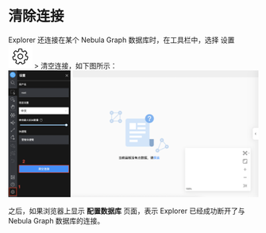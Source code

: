 # 清除连接

Explorer 还连接在某个 Nebula Graph 数据库时，在工具栏中，选择 设置 ![icon](../figs/nav-setup.png) > 清空连接，如下图所示：
![清除链接](../figs/ex-ug-004-1.png)

之后，如果浏览器上显示 **配置数据库** 页面，表示 Explorer 已经成功断开了与 Nebula Graph 数据库的连接。

